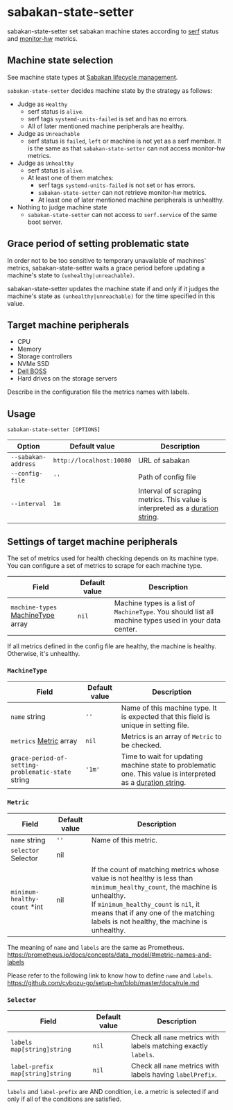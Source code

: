 sabakan-state-setter
====================

sabakan-state-setter set sabakan machine states according to [serf][] status and [monitor-hw][] metrics.

Machine state selection
-----------------------

See machine state types at [Sabakan lifecycle management](https://github.com/cybozu-go/sabakan/blob/master/docs/lifecycle.md).

`sabakan-state-setter` decides machine state by the strategy as follows:

- Judge as `Healthy`
  - serf status is `alive`.
  - serf tags `systemd-units-failed` is set and has no errors.
  - All of later mentioned machine peripherals are healthy.
- Judge as `Unreachable`
  - serf status is `failed`, `left` or machine is not yet as a serf member. It is the same as that `sabakan-state-setter` can not access monitor-hw metrics.
- Judge as `Unhealthy`
  - serf status is `alive`.
  - At least one of them matches:
    - serf tags `systemd-units-failed` is not set or has errors.
    - `sabakan-state-setter` can not retrieve monitor-hw metrics.
    - At least one of later mentioned machine peripherals is unhealthy.
- Nothing to judge machine state
  - `sabakan-state-setter` can not access to `serf.service` of the same boot server.
  
Grace period of setting problematic state
-----------------------------------------

In order not to be too sensitive to temporary unavailable of machines' metrics,
sabakan-state-setter waits a grace period before updating a machine's state to `(unhealthy|unreachable)`.

sabakan-state-setter updates the machine state
if and only if it judges the machine's state as `(unhealthy|unreachable)` for the time specified in this value. 

Target machine peripherals
--------------------------

- CPU
- Memory
- Storage controllers
- NVMe SSD
- [Dell BOSS][]
- Hard drives on the storage servers

Describe in the configuration file the metrics names with labels.

Usage
-----

```console
sabakan-state-setter [OPTIONS]
```

| Option                        | Default value                                         | Description                                                                                                                 |
| ----------------------------- | ----------------------------------------------------- | ---------------------------------------------------------                                                                   |
| `--sabakan-address`           | `http://localhost:10080`                              | URL of sabakan                                                                                                              |
| `--config-file`               | `''`                                                  | Path of config file                                                                                                         |
| `--interval`                  | `1m`                                                  | Interval of scraping metrics. This value is interpreted as a [duration string](https://golang.org/pkg/time/#ParseDuration). |

Settings of target machine peripherals
--------------------------------------

The set of metrics used for health checking depends on its machine type.
You can configure a set of metrics to scrape for each machine type.

| Field                                             | Default value | Description                                                                                           |
| ------------------------------------------------- | ------------- | ----------------------------------------------------------------------------------------------------- |
| `machine-types` [MachineType](#MachineType) array | `nil`         | Machine types is a list of `MachineType`. You should list all machine types used in your data center. |

If all metrics defined in the config file are healthy, the machine is healthy. Otherwise, it's unhealthy.

### `MachineType`
| Field                                              | Default value | Description                                                                                                                                               |
| -------------------------------------------------- | ------------- | --------------------------------------------------------------------------------------------------------------------------------------------------------- |
| `name` string                                      | `''`          | Name of this machine type. It is expected that this field is unique in setting file.                                                                      |
| `metrics` [Metric](#Metric) array                  | `nil`         | Metrics is an array of `Metric` to be checked.                                                                                                            |
| `grace-period-of-setting-problematic-state` string | `'1m'`        | Time to wait for updating machine state to problematic one. This value is interpreted as a [duration string](https://golang.org/pkg/time/#ParseDuration). |

### `Metric`

| Field                        | Default value | Description                                                                                                                                                                                                                                                    |
| ---------------------------- | ------------- | -------------------------------------------------------------------------------------------------------------------------------------------------------------------------------------------------------------------------------------------------------------- |
| `name` string                | `''`          | Name of this metric.                                                                                                                                                                                                                                           |
| `selector` Selector          | nil           |                                                                                                                                                                                                                                                                |
| `minimum-healthy-count` *int | nil           | If the count of matching metrics whose value is not healthy is less than `minimum_healthy_count`, the machine is unhealthy.<br/>If `minimum_healthy_count` is `nil`, it means that if any one of the matching labels is not healthy, the machine is unhealthy. |

The meaning of `name` and `labels` are the same as Prometheus.
https://prometheus.io/docs/concepts/data_model/#metric-names-and-labels

Please refer to the following link to know how to define `name` and `labels`.
https://github.com/cybozu-go/setup-hw/blob/master/docs/rule.md

### `Selector`

| Field                              | Default value | Description                                                     |
| ---------------------------------- | ------------- | --------------------------------------------------------------- |
| `labels` `map[string]string`       | `nil`         | Check all `name` metrics with labels matching exactly `labels`. |
| `label-prefix` `map[string]string` | `nil`         | Check all `name` metrics with labels having `labelPrefix`.      |

`labels` and `label-prefix` are AND condition,
i.e. a metric is selected if and only if all of the conditions are satisfied.


[serf]: https://www.serf.io/
[monitor-hw]: https://github.com/cybozu-go/setup-hw/blob/master/docs/monitor-hw.md
[Dell BOSS]: https://i.dell.com/sites/doccontent/shared-content/data-sheets/en/Documents/Dell-PowerEdge-Boot-Optimized-Storage-Solution.pdf
